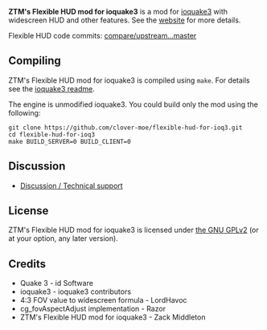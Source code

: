 **ZTM's Flexible HUD mod for ioquake3** is a mod for [ioquake3](https://github.com/ioquake/ioq3) with widescreen HUD and other features. See the [website](https://clover.moe/flexible-hud-for-ioq3/) for more details.

Flexible HUD code commits: [compare/upstream...master](https://github.com/clover-moe/flexible-hud-for-ioq3/compare/upstream...master)

## Compiling

ZTM's Flexible HUD mod for ioquake3 is compiled using `make`. For details see the [ioquake3 readme](README-ioq3.md).

The engine is unmodified ioquake3. You could build only the mod using the following:

```
git clone https://github.com/clover-moe/flexible-hud-for-ioq3.git
cd flexible-hud-for-ioq3
make BUILD_SERVER=0 BUILD_CLIENT=0
```

## Discussion

  * [Discussion / Technical support](https://clover.moe/open-source)


## License

ZTM's Flexible HUD mod for ioquake3 is licensed under [the GNU GPLv2](COPYING.txt) (or at your option, any later version).


## Credits

* Quake 3 - id Software
* ioquake3 - ioquake3 contributors
* 4:3 FOV value to widescreen formula - LordHavoc
* cg_fovAspectAdjust implementation - Razor
* ZTM's Flexible HUD mod for ioquake3 - Zack Middleton
